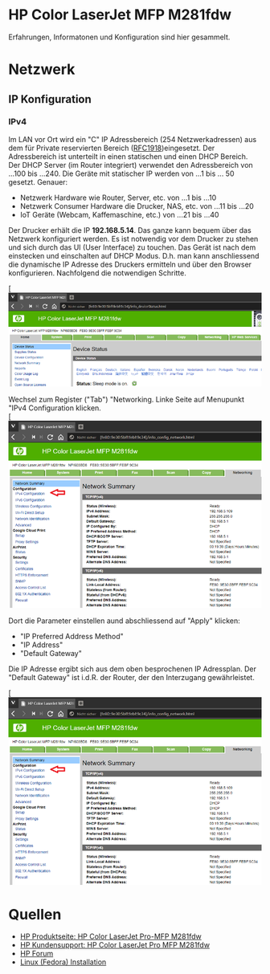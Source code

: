 # HP Color LaserJet MFP M281fdw

Erfahrungen, Informatonen und Konfiguration sind hier gesammelt.  



# Netzwerk

## IP Konfiguration

### IPv4

Im LAN vor Ort wird ein "C" IP Adressbereich (254 Netzwerkadressen) aus dem für Private reservierten Bereich ([RFC1918](https://tools.ietf.org/html/rfc1918))eingesetzt. Der Adressbereich ist unterteilt in einen statischen und einen DHCP Bereich. Der DHCP Server (im Router integriert) verwendet den Adressbereich von ...100 bis ...240. Die Geräte mit statischer IP werden von ...1 bis ... 50 gesetzt. Genauer:  
- Netzwerk Hardware wie Router, Server, etc. von ...1 bis ...10
- Netzwerk Consumer Hardware die Drucker, NAS, etc. von ...11 bis ...20
- IoT Geräte (Webcam, Kaffemaschine, etc.) von ...21 bis ...40  

Der Drucker erhält die IP **192.168.5.14**. Das ganze kann bequem über das Netzwerk konfiguriert werden. Es ist notwendig vor dem Drucker zu stehen und sich durch das UI (User Interface) zu touchen. Das Gerät ist nach dem einstecken und einschalten auf DHCP Modus. D.h. man kann anschliessend die dynamische IP Adresse des Druckers ermitteln und über den Browser konfigurieren. Nachfolgend die notwendigen Schritte.  

[![Webinterface](../images/hpfarblaser/hpcolorlaser1.png)  

Wechsel zum Register ("Tab") "Networking. Linke Seite auf Menupunkt "IPv4 Configuration klicken.  
[![Webinterface](../images/hpfarblaser/hpcolorlaser2.png)  

Dort die Parameter einstellen aund abschliessend auf "Apply" klicken:  
- "IP Preferred Address Method"
- "IP Address"
- "Default Gateway"

Die IP Adresse ergibt sich aus dem oben besprochenen IP Adressplan. Der "Default Gateway" ist i.d.R. der Router, der den Interzugang gewährleistet.  

[![Webinterface](../images/hpfarblaser/hpcolorlaser2.png)  



# Quellen
* [HP Produktseite: HP Color LaserJet Pro-MFP M281fdw](https://www8.hp.com/ch/de/products/printers/product-detail.html?oid=14142597#!tab=features)
* [HP Kundensupport: HP Color LaserJet Pro MFP M281fdw](https://support.hp.com/de-de/product/HP-Color-LaserJet-Pro-M280-M281-Multifunction-Printer-series/14142489/model/14142491)
* [HP Forum](https://h30492.www3.hp.com/t5/forums/searchpage/tab/message?advanced=false&allow_punctuation=false&q=LaserJet+Pro+MFP+M281)
* [Linux (Fedora) Installation](https://forums.fedoraforum.org/showthread.php?317915-Print-amp-scan-with-an-HP-Color-LaserJet-MFP-M281-(fdw)&p=1806395)
